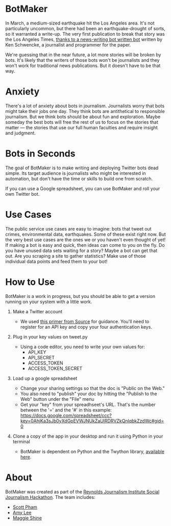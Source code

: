 BotMaker
==========

In March, a medium-sized earthquake hit the Los Angeles area.  It's not particularly uncommon, but there had been an earthquake-drought of sorts, so it warranted a write-up. The very first publication to break that story was the Los Angeles Times, [thanks to a news-writing bot written bot](http://www.slate.com/blogs/future_tense/2014/03/17/quakebot_los_angeles_times_robot_journalist_writes_article_on_la_earthquake.html) written by Ken Schwencke, a journalist and programmer for the paper.

We're guessing that in the near future, a lot more stories will be broken by bots. It's likely that the writers of those bots won't be journalists and they won't work for traditional news publications.  But it doesn't have to be that way.

Anxiety
========
There's a lot of anxiety about bots in journalism. Journalists worry that bots might take their jobs one day. They think bots are antithetical to responsible journalism. But we think bots should be about fun and exploration. Maybe someday the best bots will free the rest of us to focus on the stories that matter — the stories that use our full human faculties and require insight and judgment. 

Bots in Seconds
===============
The goal of BotMaker is to make writing and deploying Twitter bots dead simple. Its target audience is journalists who might be interested in automation, but don't have the time or skills to build one from scratch.

If you can use a Google spreadsheet, you can use BotMaker and roll your own Twitter bot.

Use Cases
============
The public service use cases are easy to imagine: bots that tweet out crimes, environmental data, earthquakes.  Some of these exist right now.  But the very best use cases are the ones we or you haven't even thought of yet! If making a bot is easy and quick, then ideas can come to you on the fly. Do you have unused data sets waiting for a story? Maybe a bot can get that out.  Are you scraping a site to gather statistics? Make use of those individual data points and feed them to your bot!

How to Use
==========
BotMaker is a work in progress, but you should be able to get a version running on your system with a little work.

1. Make a Twitter account
	- We used [this primer from Source](https://source.opennews.org/en-US/articles/botmaking-primer/) for guidance. You'll need to register for an API key and copy your four authentication keys.

2. Plug in your key values on tweet.py
	- Using a code editor, you need to write your own values for:
		- API_KEY  
		- API_SECRET  
		- ACCESS_TOKEN  
		- ACCESS_TOKEN_SECRET  

3. Load up a google spreadsheet
	- Change your sharing settings so that the doc is "Public on the Web."
	- You also need to "publish" your doc by hitting the "Publish to the Web" button under the "File" menu
  	-  Get your "key" from your spreadhseet's URL. That's the number between the '=' and the '#' in this example: https://docs.google.com/spreadsheet/ccc?key=0AhjKa3sJb0yXdGpEVWJNUkZaUlRDRVZkQnlqbkZzdWc#gid=0

4. Clone a copy of the app in your desktop and run it using Python in your terminal
  	- BotMaker is dependent on Python and the Twython library, [available here](https://github.com/ryanmcgrath/twython).

About
======
BotMaker was created as part of the [Reynolds Journalism Institute Social Journalism Hackathon](http://www.rjionline.org/hackathon). The team includes:  
  - [Scott Pham](https://twitter.com/scottpham)  
  - [Amy Lee](https://www.linkedin.com/in/amylibra)  
  - [Maggie Shine](https://twitter.com/magksh)

